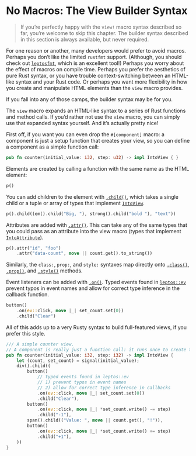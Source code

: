 # No Macros: The View Builder Syntax

> If you’re perfectly happy with the `view!` macro syntax described so far, you’re welcome to skip this chapter. The builder syntax described in this section is always available, but never required.

For one reason or another, many developers would prefer to avoid macros. Perhaps you don’t like the limited `rustfmt` support. (Although, you should check out [`leptosfmt`](https://github.com/bram209/leptosfmt), which is an excellent tool!) Perhaps you worry about the effect of macros on compile time. Perhaps you prefer the aesthetics of pure Rust syntax, or you have trouble context-switching between an HTML-like syntax and your Rust code. Or perhaps you want more flexibility in how you create and manipulate HTML elements than the `view` macro provides.

If you fall into any of those camps, the builder syntax may be for you.

The `view` macro expands an HTML-like syntax to a series of Rust functions and method calls. If you’d rather not use the `view` macro, you can simply use that expanded syntax yourself. And it’s actually pretty nice!

First off, if you want you can even drop the `#[component]` macro: a component is just a setup function that creates your view, so you can define a component as a simple function call:

```rust
pub fn counter(initial_value: i32, step: u32) -> impl IntoView { }
```

Elements are created by calling a function with the same name as the HTML element:

```rust
p()
```

You can add children to the element with [`.child()`](https://docs.rs/leptos/latest/leptos/struct.HtmlElement.html#method.child), which takes a single child or a tuple or array of types that implement [`IntoView`](https://docs.rs/leptos/latest/leptos/trait.IntoView.html).

```rust
p().child((em().child("Big, "), strong().child("bold "), "text"))
```

Attributes are added with [`.attr()`](https://docs.rs/leptos/latest/leptos/struct.HtmlElement.html#method.attr). This can take any of the same types that you could pass as an attribute into the view macro (types that implement [`IntoAttribute`](https://docs.rs/leptos/latest/leptos/trait.IntoAttribute.html)).

```rust
p().attr("id", "foo")
    .attr("data-count", move || count.get().to_string())
```

Similarly, the `class:`, `prop:`, and `style:` syntaxes map directly onto [`.class()`](https://docs.rs/leptos/latest/leptos/struct.HtmlElement.html#method.class), [`.prop()`](https://docs.rs/leptos/latest/leptos/struct.HtmlElement.html#method.prop), and [`.style()`](https://docs.rs/leptos/latest/leptos/struct.HtmlElement.html#method.style) methods.

Event listeners can be added with [`.on()`](https://docs.rs/leptos/latest/leptos/struct.HtmlElement.html#method.on). Typed events found in [`leptos::ev`](https://docs.rs/leptos/latest/leptos/ev/index.html) prevent typos in event names and allow for correct type inference in the callback function.

```rust
button()
    .on(ev::click, move |_| set_count.set(0))
    .child("Clear")
```

All of this adds up to a very Rusty syntax to build full-featured views, if you prefer this style.

```rust
/// A simple counter view.
// A component is really just a function call: it runs once to create the DOM and reactive system
pub fn counter(initial_value: i32, step: i32) -> impl IntoView {
    let (count, set_count) = signal(initial_value);
    div().child((
        button()
            // typed events found in leptos::ev
            // 1) prevent typos in event names
            // 2) allow for correct type inference in callbacks
            .on(ev::click, move |_| set_count.set(0))
            .child("Clear"),
        button()
            .on(ev::click, move |_| *set_count.write() -= step)
            .child("-1"),
        span().child(("Value: ", move || count.get(), "!")),
        button()
            .on(ev::click, move |_| *set_count.write() += step)
            .child("+1"),
    ))
}
```
